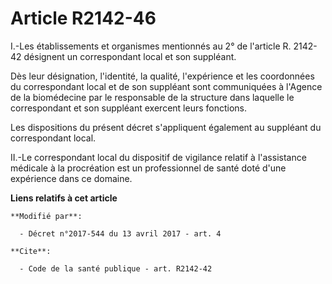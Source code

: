 # Article R2142-46

I.-Les établissements et organismes mentionnés au 2° de l'article R. 2142-42 désignent un correspondant local et son
suppléant. 

Dès leur désignation, l'identité, la qualité, l'expérience et les coordonnées du correspondant local et de son suppléant sont
communiquées à l'Agence de la biomédecine par le responsable de la structure dans laquelle le correspondant et son suppléant
exercent leurs fonctions. 

Les dispositions du présent décret s'appliquent également au suppléant du correspondant local. 

II.-Le correspondant local du dispositif de vigilance relatif à l'assistance médicale à la procréation est un professionnel
de santé doté d'une expérience dans ce domaine.

**Liens relatifs à cet article**

	**Modifié par**:

	  - Décret n°2017-544 du 13 avril 2017 - art. 4

	**Cite**:

	  - Code de la santé publique - art. R2142-42
